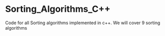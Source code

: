 # Sorting_Algorithms_C++
Code for all Sorting algorithms implemented in c++.
We will cover 9 sorting algorithms
